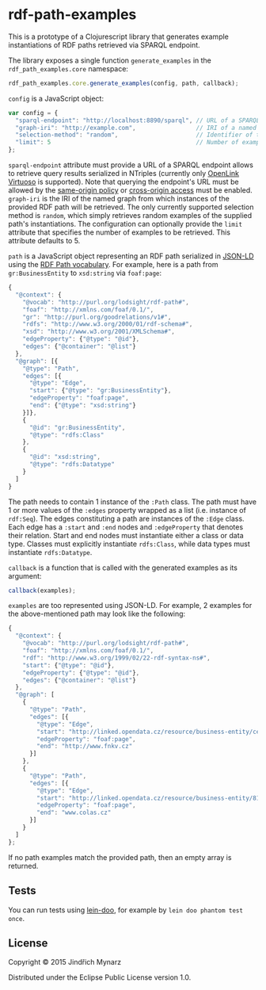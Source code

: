 # rdf-path-examples

This is a prototype of a Clojurescript library that generates example instantiations of RDF paths retrieved via SPARQL endpoint.

The library exposes a single function `generate_examples` in the `rdf_path_examples.core` namespace:

```js
rdf_path_examples.core.generate_examples(config, path, callback);
```

`config` is a JavaScript object:

```js
var config = {
  "sparql-endpoint": "http://localhost:8890/sparql", // URL of a SPARQL endpoint
  "graph-iri": "http://example.com",                 // IRI of a named graph to query
  "selection-method": "random",                      // Identifier of the method for selecting examples 
  "limit": 5                                         // Number of examples to retrieve
};
```

`sparql-endpoint` attribute must provide a URL of a SPARQL endpoint allows to retrieve query results serialized in NTriples (currently only [OpenLink Virtuoso](https://github.com/openlink/virtuoso-opensource) is supported). Note that querying the endpoint's URL must be allowed by the [same-origin policy](https://developer.mozilla.org/en-US/docs/Web/Security/Same-origin_policy) or [cross-origin access](https://developer.mozilla.org/en-US/docs/Web/HTTP/Access_control_CORS) must be enabled. `graph-iri` is the IRI of the named graph from which instances of the provided RDF path will be retrieved. The only currently supported selection method is `random`, which simply retrieves random examples of the supplied path's instantiations. The configuration can optionally provide the `limit` attribute that specifies the number of examples to be retrieved. This attribute defaults to 5.

`path` is a JavaScript object representing an RDF path serialized in [JSON-LD](http://json-ld.org/) using the [RDF Path vocabulary](https://github.com/jindrichmynarz/rdf-path-examples/blob/master/resources/rdf_path.ttl). For example, here is a path from `gr:BusinessEntity` to `xsd:string` via `foaf:page`:

```js
{
  "@context": {
    "@vocab": "http://purl.org/lodsight/rdf-path#",
    "foaf": "http://xmlns.com/foaf/0.1/",
    "gr": "http://purl.org/goodrelations/v1#",
    "rdfs": "http://www.w3.org/2000/01/rdf-schema#",
    "xsd": "http://www.w3.org/2001/XMLSchema#",
    "edgeProperty": {"@type": "@id"},
    "edges": {"@container": "@list"}
  },
  "@graph": [{
    "@type": "Path",
    "edges": [{
      "@type": "Edge",
      "start": {"@type": "gr:BusinessEntity"},
      "edgeProperty": "foaf:page",
      "end": {"@type": "xsd:string"}
    }]},
    {
      "@id": "gr:BusinessEntity",
      "@type": "rdfs:Class"
    },
    {
      "@id": "xsd:string",
      "@type": "rdfs:Datatype"
    }
  ]
}
```

The path needs to contain 1 instance of the `:Path` class. The path must have 1 or more values of the `:edges` property wrapped as a list (i.e. instance of `rdf:Seq`). The edges constituting a path are instances of the `:Edge` class. Each edge has a `:start` and `:end` nodes and `:edgeProperty` that denotes their relation. Start and end nodes must instantiate either a class or data type. Classes must explicitly instantiate `rdfs:Class`, while data types must instantiate `rdfs:Datatype`. 

`callback` is a function that is called with the generated examples as its argument:

```js
callback(examples);
```

`examples` are too represented using JSON-LD. For example, 2 examples for the above-mentioned path may look like the following:

```js
{
  "@context": {
    "@vocab": "http://purl.org/lodsight/rdf-path#",
    "foaf": "http://xmlns.com/foaf/0.1/",
    "rdf": "http://www.w3.org/1999/02/22-rdf-syntax-ns#",
    "start": {"@type": "@id"},
    "edgeProperty": {"@type": "@id"},
    "edges": {"@container": "@list"}
  },
  "@graph": [
    {
      "@type": "Path",
      "edges": [{
        "@type": "Edge",
        "start": "http://linked.opendata.cz/resource/business-entity/ce177c67-6be4-4f26-90ea-c267466d0dfd",
        "edgeProperty": "foaf:page",
        "end": "http://www.fnkv.cz"
      }]
    },
    {
      "@type": "Path",
      "edges": [{
        "@type": "Edge",
        "start": "http://linked.opendata.cz/resource/business-entity/81c5edb3-ac84-47c3-9a3c-f3fe5c492cd1",
        "edgeProperty": "foaf:page",
        "end": "www.colas.cz"
      }]
    }
  ]
};
```

If no path examples match the provided path, then an empty array is returned.

## Tests

You can run tests using [lein-doo](https://github.com/bensu/doo), for example by `lein doo phantom test once`.

## License

Copyright © 2015 Jindřich Mynarz

Distributed under the Eclipse Public License version 1.0. 
